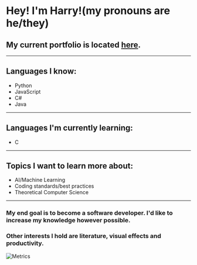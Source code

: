 
# Hey! I'm Harry!(my pronouns are he/they)

## My current portfolio is located [here](https://harrykeeran12.github.io/).
---
## Languages I know:
* Python
* JavaScript
* C#
* Java
---

## Languages I'm currently learning:
* C

---
## Topics I want to learn more about:

* AI/Machine Learning
* Coding standards/best practices
* Theoretical Computer Science
---



### My end goal is to become a software developer. I'd like to increase my knowledge however possible.  
### Other interests I hold are literature, visual effects and productivity. 



![Metrics](https://metrics.lecoq.io/harrykeeran12?template=classic&languages=1&languages.limit=8&languages.sections=most-used&languages.colors=github&languages.threshold=0%25&languages.indepth=false&languages.recent.load=300&languages.recent.days=14&config.timezone=Europe%2FLondon)
<!--
**harrykeeran12/harrykeeran12** is a ✨ _special_ ✨ repository because its `README.md` (this file) appears on your GitHub profile.
---



Here are some ideas to get you started:

- 🔭 I’m currently working on ...
- 🌱 I’m currently learning ...
- 👯 I’m looking to collaborate on ...
- 🤔 I’m looking for help with ...
- 💬 Ask me about ...
- 📫 How to reach me: ...
- 😄 Pronouns: ...
- ⚡ Fun fact: ...
-->

